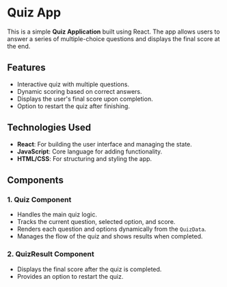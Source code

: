 <h1>Quiz App</h1>

  <p>This is a simple <strong>Quiz Application</strong> built using React. The app allows users to answer a series of multiple-choice questions and displays the final score at the end.</p>

  <h2>Features</h2>
  <ul>
    <li>Interactive quiz with multiple questions.</li>
    <li>Dynamic scoring based on correct answers.</li>
    <li>Displays the user's final score upon completion.</li>
    <li>Option to restart the quiz after finishing.</li>
  </ul>

  <h2>Technologies Used</h2>
  <ul>
    <li><strong>React</strong>: For building the user interface and managing the state.</li>
    <li><strong>JavaScript</strong>: Core language for adding functionality.</li>
    <li><strong>HTML/CSS</strong>: For structuring and styling the app.</li>
  </ul>

  <h2>Components</h2>
  <h3>1. Quiz Component</h3>
  <ul>
    <li>Handles the main quiz logic.</li>
    <li>Tracks the current question, selected option, and score.</li>
    <li>Renders each question and options dynamically from the <code>QuizData</code>.</li>
    <li>Manages the flow of the quiz and shows results when completed.</li>
  </ul>

  <h3>2. QuizResult Component</h3>
  <ul>
    <li>Displays the final score after the quiz is completed.</li>
    <li>Provides an option to restart the quiz.</li>
  </ul>
